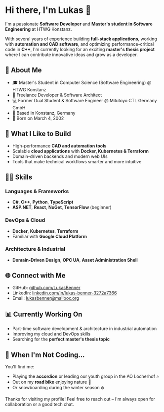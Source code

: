 # Hi there, I'm Lukas 👋

I'm a passionate **Software Developer** and **Master's student in Software Engineering** at HTWG Konstanz.

With several years of experience building **full-stack applications**, working with **automation and CAD software**, and optimizing performance-critical code in **C++**, I'm currently looking for an exciting **master's thesis project** where I can contribute innovative ideas and grow as a developer.

## 🤝 About Me
- 🎓 Master's Student in Computer Science (Software Engineering) @ HTWG Konstanz
- 🚀 Freelance Developer & Software Architect
- 💻 Former Dual Student & Software Engineer @ Mitutoyo CTL Germany GmbH
- 🏡 Based in Konstanz, Germany
- 📆 Born on March 4, 2002

## 🎨 What I Like to Build
- High-performance **CAD and automation tools**
- Scalable **cloud applications** with **Docker, Kubernetes & Terraform**
- Domain-driven backends and modern web UIs
- Tools that make technical workflows smarter and more intuitive

## 👩‍💼 Skills
### Languages & Frameworks
- **C#**, **C++**, **Python**, **TypeScript**
- **ASP.NET**, **React**, **NuGet**, **TensorFlow** (beginner)

### DevOps & Cloud
- **Docker**, **Kubernetes**, **Terraform**
- Familiar with **Google Cloud Platform**

### Architecture & Industrial
- **Domain-Driven Design**, **OPC UA**, **Asset Administration Shell**

## 🌐 Connect with Me
- GitHub: [github.com/LukasBenner](https://github.com/LukasBenner)
- LinkedIn: [linkedin.com/in/lukas-benner-3272a7366](https://www.linkedin.com/in/lukas-benner-3272a7366/)
- Email: [lukasbenner@mailbox.org](mailto:lukasbenner@mailbox.org)

## 📊 Currently Working On
- Part-time software development & architecture in industrial automation
- Improving my cloud and DevOps skills
- Searching for the **perfect master's thesis topic**

## 🌿 When I'm Not Coding...
You'll find me:
- Playing the **accordion** or leading our youth group in the AO Locherhof 🎶
- Out on my **road bike** enjoying nature 🚴
- Or snowboarding during the winter season ❄️

Thanks for visiting my profile! Feel free to reach out – I'm always open for collaboration or a good tech chat.

